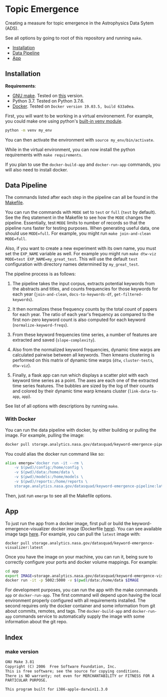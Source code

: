 # Topic Emergence

Creating a measure for topic emergence in the Astrophysics Data Sytem (ADS).  

See all options by going to root of this repository and running `make`.

- [Installation](#installation)
- [Data Pipeline](#data-pipeline)
- [App](#app)


## Installation
**Requirements**:
 - [GNU make](https://www.gnu.org/software/make/). Tested on [this](#make-version) version.
 - Python 3.7. Tested on Python 3.7.6.
 - [Docker](https://www.docker.com/). Tested on `Docker version 19.03.5, build 633a0ea`.

First, you will want to be working in a virtual environement. For example, you could make one using python's [built-in venv module](https://docs.python.org/3/library/venv.html).
```bash
python -m venv my_env
```
You can then activate the environment with `source my_env/bin/activate`.

While in the virtual environment, you can now install the python requirements with `make requirements`.

If you plan to use the `docker-build-app` and `docker-run-app` commands, you will also need to install docker.

## Data Pipeline
The commands listed after each step in the pipeline can all be found in the [Makefile](Makefile). 

You can run the commands with `MODE` set to `test` or `full` (`test` by default). See the ifeq statement in the Makefile to see how the `MODE` changes the pipeline. Essentially, test `MODE` limits to number of records so that the pipeline runs faster for testing purposes. When generating useful data, one should use `MODE=full`. For example, you might run `make join-and-clean MODE=full`. 

Also, if you want to create a new experiment with its own name, you must set the `EXP_NAME` variable as well. For example you might run `make dtw-viz MODE=test EXP_NAME=my_great_test`. This will use the default `test` configuration with directory names determined by `my_great_test`.

The pipeline process is as follows:

1. The pipeline takes the input corpus, extracts potential keywords from the abstracts and titles, and counts frequencies for those keywords for each year (`join-and-clean`, `docs-to-keywords-df`, `get-filtered-keywords`).  
  
2. It then normalizes these frequency counts by the total count of papers for each year. The ratio of each year's frequency as compared to the first non-zero keyword count is also computed for each keyword (`normalize-keyword-freqs`).
 
3. From these keyword frequencies time series, a number of features are extracted and saved (`slope-complexity`).
 
4. Also from the normalized keyword frequencies, dynamic time warps are calculated pairwise between all keywords. Then kmeans clustering is performed on this matrix of dynamic time warps (`dtw`, `cluster-tests`, `dtw-viz`).
 
5. Finally, a flask app can run which displays a scatter plot with each keyword time series as a point. The axes are each one of the extracted time series features. The bubbles are sized by the log of their counts and colored by their dynamic time warp kmeans cluster (`link-data-to-app`, `app`).

See list of all options with descriptions by running `make`.

### With Docker

You can run the data pipeline with docker, by either building or pulling the image. For example, pulling the image:
```bash
docker pull storage.analytics.nasa.gov/datasquad/keyword-emergence-pipeline:latest
```
You could alias the docker run command like so:
```bash
alias emerge='docker run -it --rm \
    -v $(pwd)/config:/home/config \
    -v $(pwd)/data:/home/data \
    -v $(pwd)/models:/home/models \
    -v $(pwd)/reports:/home/reports \
    storage.analytics.nasa.gov/datasquad/keyword-emergence-pipeline:latest'
```
Then, just run `emerge` to see all the Makefile options.


## App
To just run the app from a docker image, first pull or build the keyword-emergence-visualizer docker image (Dockerfile [here](app/Dockerfile)). You can see available image tags [here](https://storage.analytics.nasa.gov/repository/datasquad/keyword-emergence-visualizer). For example, you can pull the `latest` image with:
 ```
 docker pull storage.analytics.nasa.gov/datasquad/keyword-emergence-visualizer:latest
```
Once you have the image on your machine, you can run it, being sure to correctly configure your ports and docker volume mappings. For example:
```bash
cd app
export IMAGE=storage.analytics.nasa.gov/datasquad/keyword-emergence-visualizer:latest
docker run -it -p 5002:5000 -v $(pwd)/data:/home/data $IMAGE
```

For development purposes, you can run the app with the make commands `app` or `docker-run-app`. The first command will depend upon having the local environment properly configured with all requirements installed. The second requires only the docker container and some information from git about commits, remotes, and tags. The `docker-build-app` and `docker-run-app` commands service to automatically supply the image with some information about the git repo. 

## Index

### make version
```txt
GNU Make 3.81
Copyright (C) 2006  Free Software Foundation, Inc.
This is free software; see the source for copying conditions.
There is NO warranty; not even for MERCHANTABILITY or FITNESS FOR A
PARTICULAR PURPOSE.

This program built for i386-apple-darwin11.3.0
```